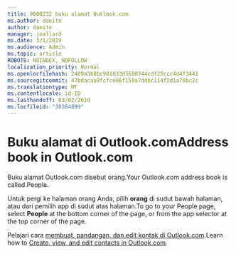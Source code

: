 ```yaml
---
title: 9000232 buku alamat Outlook.com
ms.author: daeite
author: daeite
manager: joallard
ms.date: 3/1/2019
ms.audience: Admin
ms.topic: article
ROBOTS: NOINDEX, NOFOLLOW
localization_priority: Normal
ms.openlocfilehash: 2409a3b8bc981033d5690744cdf25ccc4d4f3441
ms.sourcegitcommit: 47bdacaa8fcfce06f159a7ddbc114f2d1a70bc2c
ms.translationtype: MT
ms.contentlocale: id-ID
ms.lasthandoff: 03/02/2019
ms.locfileid: "30364899"
---
```

# <a name="address-book-in-outlookcom"></a><span data-ttu-id="3e309-102">Buku alamat di Outlook.com</span><span class="sxs-lookup"><span data-stu-id="3e309-102">Address book in Outlook.com</span></span>

<span data-ttu-id="3e309-103">Buku alamat Outlook.com disebut orang.</span><span class="sxs-lookup"><span data-stu-id="3e309-103">Your Outlook.com address book is called People.</span></span>

<span data-ttu-id="3e309-104">Untuk pergi ke halaman orang Anda, pilih **orang** di sudut bawah halaman, atau dari pemilih app di sudut atas halaman.</span><span class="sxs-lookup"><span data-stu-id="3e309-104">To go to your People page, select **People** at the bottom corner of the page, or from the app selector at the top corner of the page.</span></span>

<span data-ttu-id="3e309-105">Pelajari cara [membuat, pandangan, dan edit kontak di Outlook.com](https://support.office.com/article/5b909158-036e-4820-92f7-2a27f57b9f01).</span><span class="sxs-lookup"><span data-stu-id="3e309-105">Learn how to [Create, view, and edit contacts in Outlook.com](https://support.office.com/article/5b909158-036e-4820-92f7-2a27f57b9f01).</span></span>
